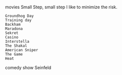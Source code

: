 
movies 
    Small Step, small step 
    I like to minimize the risk.

    Groundhog Day
    Training day
    Backham
    Maradona
    Sekret
    Casino
    Interstella
    The Shakal
    American Sniper
    The Game
    Heat

comedy show
    Seinfeld